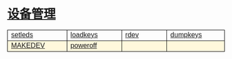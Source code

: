 # [设备管理](/linuxcommand/equipment_management/index)

<style type="text/css">
#customers{
	font-family:"Trebuchet MS", Arial, Helvetica, sans-serif;
	border: 1;
	width: 100%;
	border-collapse:collapse; 
}
#customers td, #customers th{
	width: 220;
	font-size:1em;
	border:1px solid #000000;
}

#customers tr.alt td{
	color:#000000;
	background-color:#FFF8DC;
}
</style>
<table  id="customers">
<tr>
	<td width="220"><a href="./#/linuxcommand/equipment_management/setleds">setleds</a></td>
	<td width="220"><a href="./#/linuxcommand/equipment_management/loadkeys">loadkeys</a></td>
	<td width="220"><a href="./#/linuxcommand/equipment_management/rdev">rdev</a></td>
	<td width="220"><a href="./#/linuxcommand/equipment_management/dumpkeys">dumpkeys</a></td>
</tr>
<tr class="alt">
	<td><a href="./#/linuxcommand/equipment_management/MAKEDEV">MAKEDEV</a></td>
	<td><a href="./#/linuxcommand/equipment_management/poweroff">poweroff</a></td>
	<td><a href="./#/linuxcommand/equipment_management"></a></td>
	<td><a href="./#/linuxcommand/equipment_management"></a></td>
</tr>
</table>
